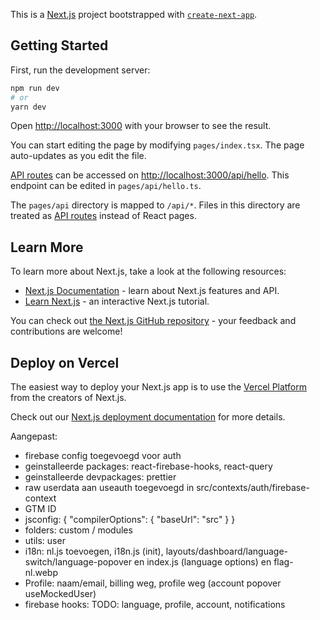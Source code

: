 This is a [Next.js](https://nextjs.org/) project bootstrapped with [`create-next-app`](https://github.com/vercel/next.js/tree/canary/packages/create-next-app).

## Getting Started

First, run the development server:

```bash
npm run dev
# or
yarn dev
```

Open [http://localhost:3000](http://localhost:3000) with your browser to see the result.

You can start editing the page by modifying `pages/index.tsx`. The page auto-updates as you edit the file.

[API routes](https://nextjs.org/docs/api-routes/introduction) can be accessed on [http://localhost:3000/api/hello](http://localhost:3000/api/hello). This endpoint can be edited in `pages/api/hello.ts`.

The `pages/api` directory is mapped to `/api/*`. Files in this directory are treated as [API routes](https://nextjs.org/docs/api-routes/introduction) instead of React pages.

## Learn More

To learn more about Next.js, take a look at the following resources:

- [Next.js Documentation](https://nextjs.org/docs) - learn about Next.js features and API.
- [Learn Next.js](https://nextjs.org/learn) - an interactive Next.js tutorial.

You can check out [the Next.js GitHub repository](https://github.com/vercel/next.js/) - your feedback and contributions are welcome!

## Deploy on Vercel

The easiest way to deploy your Next.js app is to use the [Vercel Platform](https://vercel.com/new?utm_medium=default-template&filter=next.js&utm_source=create-next-app&utm_campaign=create-next-app-readme) from the creators of Next.js.

Check out our [Next.js deployment documentation](https://nextjs.org/docs/deployment) for more details.

Aangepast:

- firebase config toegevoegd voor auth
- geinstalleerde packages: react-firebase-hooks, react-query
- geinstalleerde devpackages: prettier
- raw userdata aan useauth toegevoegd in src/contexts/auth/firebase-context
- GTM ID
- jsconfig: {
  "compilerOptions": {
  "baseUrl": "src"
  }
  }
- folders: custom / modules
- utils: user
- i18n: nl.js toevoegen, i18n.js (init), layouts/dashboard/language-switch/language-popover en index.js (language options) en flag-nl.webp
- Profile: naam/email, billing weg, profile weg (account popover useMockedUser)
- firebase hooks:
  TODO: language, profile, account, notifications
